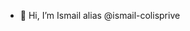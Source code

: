 - 👋 Hi, I’m Ismail alias @ismail-colisprive

<!---
ismail-colisprive/ismail-colisprive is a ✨ special ✨ repository because its `README.md` (this file) appears on your GitHub profile.
You can click the Preview link to take a look at your changes.
--->
